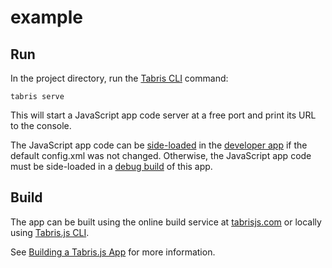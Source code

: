 # example

## Run

In the project directory, run the [Tabris CLI](https://www.npmjs.com/package/tabris-cli) command:

```
tabris serve
```

This will start a JavaScript app code server at a free port and print its URL to the console.

The JavaScript app code can be [side-loaded](https://tabrisjs.com/documentation/2.5/developer-app.html#the-developer-console) in the [developer app](https://tabrisjs.com/documentation/2.5/developer-app.html) if the default config.xml was not changed. Otherwise, the JavaScript app code must be side-loaded in a [debug build](https://tabrisjs.com/documentation/2.5/build.html#building-a-tabrisjs-app) of this app.

## Build

The app can be built using the online build service at [tabrisjs.com](https://tabrisjs.com) or locally using [Tabris.js CLI](https://www.npmjs.com/package/tabris-cli).

See [Building a Tabris.js App](https://tabrisjs.com/documentation/2.5/build.html) for more information.
